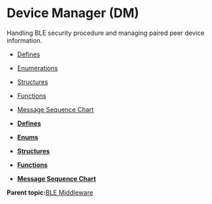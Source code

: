 # Device Manager \(DM\)

Handling BLE security procedure and managing paired peer device information.

-   [Defines](GUID-82D2E2A9-7F83-439D-8588-8195A22E2278.md)
-   [Enumerations](GUID-791492BD-49C4-4844-8A55-D4AE2E1E91EC.md)
-   [Structures](GUID-089F5ADB-7173-4AA0-8859-7929BE804A1D.md)
-   [Functions](GUID-6AC7354D-DE77-48C5-8724-3DCC98A65C57.md)
-   [Message Sequence Chart](GUID-8C579DB8-1E01-44BF-B3C9-1CB390F8A7BC.md)

-   **[Defines](GUID-82D2E2A9-7F83-439D-8588-8195A22E2278.md)**  

-   **[Enums](GUID-791492BD-49C4-4844-8A55-D4AE2E1E91EC.md)**  

-   **[Structures](GUID-089F5ADB-7173-4AA0-8859-7929BE804A1D.md)**  

-   **[Functions](GUID-6AC7354D-DE77-48C5-8724-3DCC98A65C57.md)**  

-   **[Message Sequence Chart](GUID-8C579DB8-1E01-44BF-B3C9-1CB390F8A7BC.md)**  


**Parent topic:**[BLE Middleware](GUID-6A7C78FE-1473-4B99-B2C9-01CDC06FE578.md)

